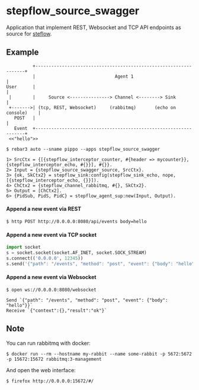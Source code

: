 stepflow_source_swagger
========================

Application that implement REST, Websocket and TCP API endpoints
as source for [steflow](https://github.com/hachreak/stepflow).

Example
-------

```
          +------------------------------------------------------------------+
          |                              Agent 1                             |
User      |                                                                  |
 |        |     Source <---------------> Channel <--------> Sink             |
 +------->| (tcp, REST, Websocket)     (rabbitmq)       (echo on console)    |
   POST   |                                                                  |
   Event  +------------------------------------------------------------------+
 <<"hello">>
```

    $ rebar3 auto --sname pippo --apps stepflow_source_swagger

    1> SrcCtx = {[{stepflow_interceptor_counter, #{header => mycounter}}, {stepflow_interceptor_echo, #{}}], #{}}.
    2> Input = {stepflow_source_swagger_source, SrcCtx}.
    3> {ok, SkCtx2} = stepflow_sink:config(stepflow_sink_echo, nope, [{stepflow_interceptor_echo, {}}]).
    4> ChCtx2 = {stepflow_channel_rabbitmq, #{}, SkCtx2}.
    5> Output = [ChCtx2].
    6> {PidSub, PidS, PidC} = stepflow_agent_sup:new(Input, Output).

#### Append a new event via REST

    $ http POST http://0.0.0.0:8080/api/events body=hello

#### Append a new event via TCP socket

```python
import socket
s = socket.socket(socket.AF_INET, socket.SOCK_STREAM)
s.connect(('0.0.0.0', 12345))
s.send('{"path": "/events", "method": "post", "event": {"body": "hello"}}')
```

#### Append a new event via Websocket

    $ open ws://0.0.0.0:8080/websocket

    Send `{"path": "/events", "method": "post", "event": {"body": "hello"}}`
    Receive `{"context":{},"result":"ok"}`

Note
----

You can run rabbitmq with docker:

    $ docker run --rm --hostname my-rabbit --name some-rabbit -p 5672:5672 -p 15672:15672 rabbitmq:3-management

And open the web interface:

    $ firefox http://0.0.0.0:15672/#/
